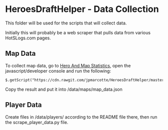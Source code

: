 # HeroesDraftHelper - Data Collection
This folder will be used for the scripts that will collect data.

Initially this will probably be a web scraper that pulls data from various HotSLogs.com pages.

## Map Data
To collect map data, go to [Hero And Map Statistics](http://www.hotslogs.com/Sitewide/HeroAndMapStatistics), open the javascript/developer console and run the following:
```
$.getScript("https://cdn.rawgit.com/jpmarcotte/HeroesDraftHelper/master/collection/scrape_map_data.js")
```
Copy the result and put it into /data/maps/map_data.json

## Player Data
Create files in /data/players/ according to the README file there, then run the scrape_player_data.py file.
